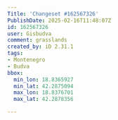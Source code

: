 ```yaml
---
Title: 'Changeset #162567326'
PublishDate: 2025-02-16T11:48:07Z
id: 162567326
user: Gisbudva
comment: grasslands
created_by: iD 2.31.1
tags:
- Montenegro
- Budva
bbox:
  min_lon: 18.8365927
  min_lat: 42.2875094
  max_lon: 18.8376701
  max_lat: 42.2878356

---
```

